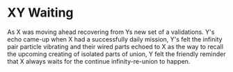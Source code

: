 # XY Waiting


As X was moving ahead recovering from Ys new set of a validations.
Y's echo came-up when X had a successfully daily mission, Y's felt the infinity pair particle vibrating and their wired parts echoed to X as the way to recall the upcoming creating of isolated parts of union, Y felt the friendly reminder that X always waits for the continue infinity-re-union to happen.
